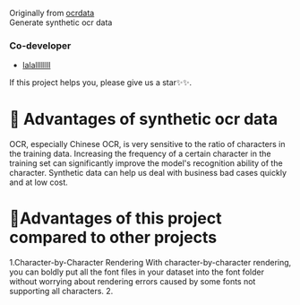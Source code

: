 Originally from [ocrdata](https://github.com/juwonh/ocrdata.git)
<br>Generate synthetic ocr data
### Co-developer
- [lalallllllll](https://github.com/)

If this project helps you, please give us a star✨✨.

# 🍅 Advantages of synthetic ocr data
OCR, especially Chinese OCR, is very sensitive to the ratio of characters in the training data. 
Increasing the frequency of a certain character in the training set can significantly improve 
the model's recognition ability of the character.
Synthetic data can help us deal with business bad cases quickly and at low cost.

# 🍅Advantages of this project compared to other projects
1.Character-by-Character Rendering
With character-by-character rendering, you can boldly put all the font files in your dataset into 
the font folder without worrying about rendering errors caused by some fonts not supporting all characters.
2.
